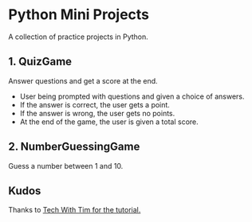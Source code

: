 # Python Mini Projects
A collection of practice projects in Python. 

## 1. QuizGame
Answer questions and get a score at the end.

- User being prompted with questions and given a choice of answers. 
- If the answer is correct, the user gets a point. 
- If the answer is wrong, the user gets no points. 
- At the end of the game, the user is given a total score.

## 2. NumberGuessingGame

Guess a number between 1 and 10.




## Kudos
Thanks to [Tech With Tim for the tutorial.](https://www.youtube.com/watch?v=DLn3jOsNRVE&t=1505s)

